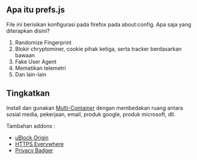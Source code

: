 ## Apa itu prefs.js

File ini berisikan konfigurasi pada firefox pada about:config. Apa saja yang diterapkan disini?

1. Randomize Fingerprint
2. Blokir chryptominer, cookie pihak ketiga, serta tracker berdasarkan bawaan
3. Fake User Agent
4. Mematikan telemetri
5. Dan lain-lain

## Tingkatkan

Install dan gunakan [Multi-Container](https://addons.mozilla.org/en-US/firefox/addon/multi-account-containers/) dengan membedakan ruang antara sosial media, pekerjaan, email, produk google, produk microsoft, dll.

Tambahan addons : 
- [uBlock Origin](https://addons.mozilla.org/en-US/firefox/addon/ublock-origin/)
- [HTTPS Everywhere](https://addons.mozilla.org/en-US/firefox/addon/https-everywhere/)
- [Privacy Badger](https://addons.mozilla.org/en-US/firefox/addon/privacy-badger17/)
